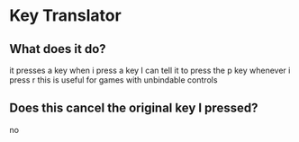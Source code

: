 # Key Translator
## What does it do?
it presses a key when i press a key
I can tell it to press the p key whenever i press r
this is useful for games with unbindable controls

## Does this cancel the original key I pressed?
no
